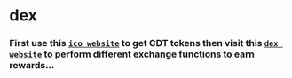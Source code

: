 # dex
### First use this [`ico website`](ico-hellosumitg.vercel.app/) to get CDT tokens then visit this [`dex website`](https://dex-hellosumitg.vercel.app/) to perform different exchange functions to earn rewards...
